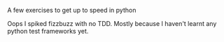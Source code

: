 A few exercises to get up to speed in python

Oops I spiked fizzbuzz with no TDD. Mostly because I haven't learnt any python test frameworks yet.
